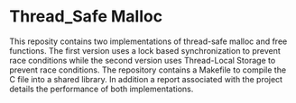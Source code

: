 # Thread_Safe Malloc

This reposity contains two implementations of thread-safe malloc and free functions. The first version uses a lock based synchronization to prevent race conditions while the second version uses Thread-Local Storage to prevent race conditions. The repository contains a Makefile to compile the C file into a shared library. In addition a report associated with the project details the performance of both implementations.